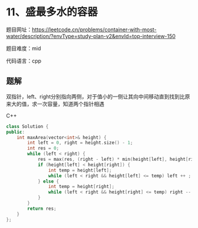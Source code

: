 # 11、盛最多水的容器
题目网址：https://leetcode.cn/problems/container-with-most-water/description/?envType=study-plan-v2&envId=top-interview-150

题目难度：mid

代码语言：cpp
## 题解
双指针，left、right分别指向两侧，对于值小的一侧让其向中间移动直到找到比原来大的值，求一次容量，知道两个指针相遇

C++
```cpp
class Solution {
public:
    int maxArea(vector<int>& height) {
        int left = 0, right = height.size() - 1;
        int res = 0;
        while (left < right) {
            res = max(res, (right - left) * min(height[left], height[right]));
            if (height[left] < height[right]) {
                int temp = height[left];
                while (left < right && height[left] <= temp) left ++ ;
            } else {
                int temp = height[right];
                while (left < right && height[right] <= temp) right -- ;
            }
        }
        return res;
    }
};
```
